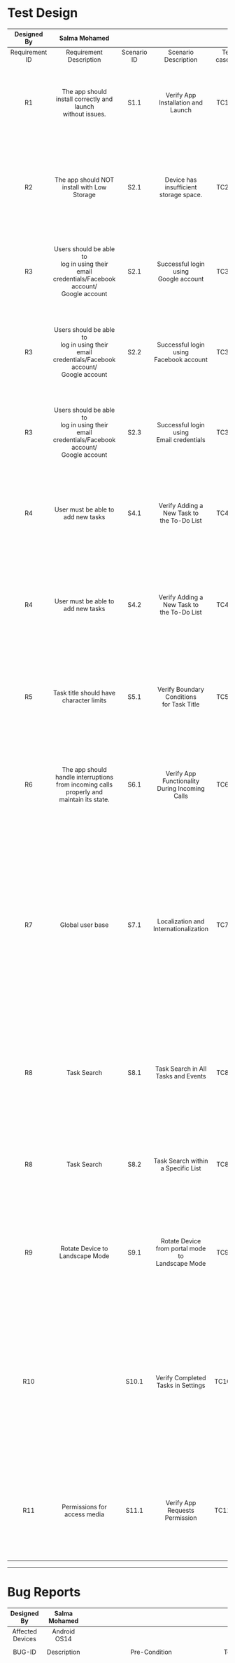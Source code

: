 # Test Design  

| Designed By    | Salma Mohamed                                                                                           |             |                                                      |               |                                                                                                                                                                          |                                                                                                                                                                                                             |                                                                                                                                                                                                                                                                                        |                                                                    |                                           |                                                                                                                             |                                                                                                                |        |           |
|:--------------:|:-------------------------------------------------------------------------------------------------------:|:-----------:|:----------------------------------------------------:|:-------------:|:------------------------------------------------------------------------------------------------------------------------------------------------------------------------:|:-----------------------------------------------------------------------------------------------------------------------------------------------------------------------------------------------------------:|:--------------------------------------------------------------------------------------------------------------------------------------------------------------------------------------------------------------------------------------------------------------------------------------:|:------------------------------------------------------------------:|:-----------------------------------------:|:---------------------------------------------------------------------------------------------------------------------------:|:--------------------------------------------------------------------------------------------------------------:|:------:|:---------:|
| Requirement ID | Requirement<br>Description                                                                              | Scenario ID | Scenario<br>Description                              | Test cases ID | TC Description                                                                                                                                                           | Pre-Condition                                                                                                                                                                                               | Test Steps                                                                                                                                                                                                                                                                             | Test Data                                                          | Type                                      | Expected Result                                                                                                             | Actual Result                                                                                                  | Status | Priority  |
| R1             | The app should install correctly and launch <br>without issues.                                         | S1.1        | Verify App Installation and <br>Launch               | TC1.1.1       | Verify app installation and launch on <br>Android/IOS                                                                                                                    | 1. Device is running Android/IOS.<br>2. Valid Google/Apple account credentials are available.<br>                                                                                                           | 1. Open Google/Apple Store.<br>2. Search for ""Any.do"".<br>3. Download and install the app.<br>4. Launch the app.                                                                                                                                                                     | N/A                                                                | Installation                              | The app installs without errors and <br>launches to login screen.                                                           | The app installs without errors and <br>launches to login screen.                                              | Passed | High      |
| R2             | The app should NOT install with Low Storage                                                             | S2.1        | Device has insufficient <br>storage space.           | TC2.1.1       | Verify that the installation fails gracefully <br>when there is insufficient storage on an Android/IOS device.                                                           | 1. Device is running Android/IOS.<br>2. Valid Google/Apple account credentials are available.<br>                                                                                                           | 1.Open Google Play Store.<br>2.Search for ""Any.do"".<br>3.Attempt to download and install the app.                                                                                                                                                                                    | N/A                                                                | Installation                              | The installation should fail with an appropriate <br>error message indicating insufficient storage space.                   |                                                                                                                |        | Low       |
| R3             | Users should be able to<br>log in using their <br>email credentials/Facebook account/<br>Google account | S2.1        | Successful login using <br>Google account            | TC3.1.1       | Verify that the user can log in with<br> a valid Google account<br>(Fill all fields with valid Data)                                                                     | 1. Device is running Android .<br>2. Valid Google account credentials are available.<br>3. Any.do app is installed from Google Play Store.<br>link: https://play.google.com/store/apps/details?id=com.anydo | 1. Open Any.do  App for aAdroid device<br>2. click on continue with Google<br>3. Select your Google Account                                                                                                                                                                            | Email:salma.QA@gmail.com<br>password:113sss                        | Funcational                               | Login successfully <br>& showing name , <br>email and profile picture for Google account                                    | Not showing the profile picture <br>for Google account                                                         | Failed | High      |
| R3             | Users should be able to<br>log in using their <br>email credentials/Facebook account/<br>Google account | S2.2        | Successful login using <br>Facebook account          | TC3.1.2       | Verify that the user can log in with<br> a valid facebook account<br>(Fill all fields with valid Data)                                                                   | 1. Device is running Android .<br>2. Valid Google account credentials are available.<br>3. Any.do app is installed from Google Play Store.<br>link: https://play.google.com/store/apps/details?id=com.anydo | 1. Open Any.do  App for Anroid device<br>2. Click on Facebook Icon<br>3. Confirm your Facebook Account                                                                                                                                                                                 | Email:salma.QA@yahoo.com<br>password:113sss                        | Funcational                               | Login successfully <br>& showing name , <br>email and profile picture for Facebook account                                  | Login successfully <br>& showing name , <br>email and profile picture for Facebook account                     | Passed | High      |
| R3             | Users should be able to<br>log in using their <br>email credentials/Facebook account/<br>Google account | S2.3        | Successful login using <br>Email credentials         | TC3.1.3       | Verify that the user can log in with<br> a valid Email credentials<br>(Fill all fields with valid Data)                                                                  | 1. Device is running Android .<br>2. Valid Google account credentials are available.<br>3. Any.do app is installed from Google Play Store.<br>link: https://play.google.com/store/apps/details?id=com.anydo | 1. Open Any.do  App for Anrdoid device<br>2. Click on Email Icon<br>3. Add email <br>4. add Name<br>5. Enter Password                                                                                                                                                                  | Email:salma.QC@gmail.com<br>Name:Salma Mohamed<br>Pasword:113Saaaa | Funcational                               | Login successfully <br>& showing name and<br>email that the User entered                                                    | Login successfully <br>& showing name and<br>email that the User entered                                       | Passed | High      |
| R4             | User must be able to add new tasks                                                                      | S4.1        | Verify Adding a New Task to<br> the To-Do List       | TC4.1.1       | Add new task                                                                                                                                                             | 1. Device is running Android .<br>2. Valid Google account credentials are available.<br>3. Any.do app is installed from Google Play Store.<br>link: https://play.google.com/store/apps/details?id=com.anydo | 1. Open app <br>2. Log in <br>3. Navigate to the main screen <br>4. Tap ""Add Task"" <br>5. Enter task details<br>6. Click on save task                                                                                                                                                | N/A                                                                | Funcational                               | New task is added to the to-do list <br>and displayed on the main screen                                                    | New task is added to the to-do list <br>and displayed on the main screen                                       | Passed | High      |
| R4             | User must be able to add new tasks                                                                      | S4.2        | Verify Adding a New Task to<br> the To-Do List       | TC4.1.2       | Add new task - without custom date                                                                                                                                       | 1. Device is running Android .<br>2. Valid Google account credentials are available.<br>3. Any.do app is installed from Google Play Store.<br>link: https://play.google.com/store/apps/details?id=com.anydo | 1. Open app <br>2. Log in <br>3. Navigate to the main screen <br>4. Tap ""Add Task"" <br>5. Enter task details without custom date <br>6. Click on save task                                                                                                                           | N/A                                                                | Funcational                               | New task is added to the to-do list Under today Tasks <br>and displayed on the main screen                                  | New task is added to the to-do list Under today Tasks <br>and displayed on the main screen                     | Passed | Medium    |
| R5             | Task title should have character limits                                                                 | S5.1        | Verify Boundary Conditions <br>for Task Title        | TC5.1.1       | Task title with excessive length                                                                                                                                         | 1. Device is running Android .<br>2. Valid Google account credentials are available.<br>3. Any.do app is installed from Google Play Store.<br>link: https://play.google.com/store/apps/details?id=com.anydo | 1. Open app <br>2. Log in <br>3. Navigate to the main screen <br>4. Tap ""Add Task"" <br>5. Enter a very long title <br>6. Click on save task                                                                                                                                          | N/A                                                                | Funcational                               | Error message prompts user about title length limit                                                                         | Not showing any error message                                                                                  | Failed | Medium    |
| R6             | The app should handle interruptions <br>from incoming calls properly and maintain its state.            | S6.1        | Verify App Functionality <br>During Incoming Calls   | TC6.1.1       | Ensure that the app handles interruptions <br>from incoming calls properly.                                                                                              | 1. Device is running Android .<br>2. Valid Google account credentials are available.<br>3. Any.do app is installed from Google Play Store.<br>link: https://play.google.com/store/apps/details?id=com.anydo | 1. Open the Any.do the app and start using it.<br>2. Receive an incoming call during wright title for Task.<br>3. End the call and return to the app.                                                                                                                                  | n/a                                                                | Funcational                               | The app resumes correctly and <br>maintains the state it was in before the call.                                            | The app resumes correctly and <br>maintains the state it was in before the call.                               | Passed | Medium    |
| R7             | Global user base                                                                                        | S7.1        | Localization and Internationalization                | TC7.1.1       | Verify the app's functionality in different languages <br>and regions to ensure that all content is properly <br>localized and formatted according to regional settings. | 1. Device is running Android .<br>2. Valid Google account credentials are available.<br>3. Any.do app is installed from Google Play Store.<br>link: https://play.google.com/store/apps/details?id=com.anydo | 1. Open the app.<br>2. Log in with valid credentials.<br>3. Change Language and Region Settings:<br>4. Navigate to the device's settings.<br>5. Change the language and region settings to a different language (e.g., from English (US) to French (France)).<br>6. Return to the app. | N/A                                                                | Localization and <br>Internationalization | All app content (e.g., menus, buttons, labels, messages) is <br>displayed in the selected language.                         | All app content (e.g., menus, buttons, labels, messages) is <br>displayed in the selected language.            | Passed | Medium    |
| R8             | Task Search                                                                                             | S8.1        | Task Search in All Tasks and Events                  | TC8.1.1       | Verify that the user can search for tasks and <br>events across all lists.                                                                                               | 1. Device is running Android .<br>2. Valid Google account credentials are available.<br>3. Any.do app is installed from Google Play Store.<br>link: https://play.google.com/store/apps/details?id=com.anydo | 1.Add tasks<br>2. Navigate to the search feature in the app.<br>3.Enter a keyword that matches one of the task titles or event descriptions.<br>4.Observe the search results.                                                                                                          | N/A                                                                | Funcational                               | The app should display tasks and events <br>that match the search keyword across all lists.                                 | The app should display tasks and events <br>that match the search keyword across all lists.                    | Passed | Medium    |
| R8             | Task Search                                                                                             | S8.2        | Task Search within a Specific List                   | TC8.2.1       | Verify that the user search within a specific list <br>if the app does support this functionality.                                                                       | 1. Device is running Android .<br>2. Valid Google account credentials are available.<br>3. Any.do app is installed from Google Play Store.<br>link: https://play.google.com/store/apps/details?id=com.anydo | 1. Try to use the search feature within the specific list.<br>2. Observe if the app allows the search or restricts it.<br>                                                                                                                                                             | N/A                                                                | Funcational                               | The app should allow search functionality <br>within the specific list                                                      | The app NOT allow search <br>functionality within the specific list                                            | Failed | Low       |
| R9             | Rotate Device to Landscape Mode                                                                         | S9.1        | Rotate Device from portal mode to <br>Landscape Mode | TC9.1.1       |  verify that the app maintains <br>the same status and correctly displays content <br>after the device is rotated to landscape mode.                                     | 1. Device is running Android .<br>2. Valid Google account credentials are available.<br>3. Any.do app is installed from Google Play Store.<br>link: https://play.google.com/store/apps/details?id=com.anydo | 1. Navigate to a specific screen( Any list view)<br>2. Rotate the device to landscape mode.                                                                                                                                                                                            | N/A                                                                | Usability                                 | the current status of the screen is preserved <br>after rotating to landscape mode.                                         | App back to home screen after roated                                                                           | Failed | Medium    |
| R10            |                                                                                                         | S10.1       | Verify Completed Tasks in Settings                   | TC10.1.1      | Verify that tasks marked as completed <br>are correctly displayed in the <br>""Completed Tasks"" section under settings.                                                 | 1. Device is running Android .<br>2. Valid Google account credentials are available.<br>3. Any.do app is installed from Google Play Store.<br>link: https://play.google.com/store/apps/details?id=com.anydo | 1. Create a new task with a specific title <br>2. Mark the newly created task as completed.<br>3. Open the app menu and navigate to the settings section.<br>4. Click on the ""Completed Tasks"" option under settings.<br>                                                            | N/A                                                                | Funcational                               | The task marked as completed (""Test Task"") <br>should be listed in the ""Completed Tasks"" section.                       | No tasks are displayed in the ""Completed Tasks"" <br>section, even though tasks have been marked as completed | Failed | High      |
| R11            | Permissions for access media                                                                            | S11.1       | Verify App Requests Permission                       | TC11.1.1      | Verify App Requests Permission to <br>Add Photos from Gallery                                                                                                            | 1. Device is running Android .<br>2. Valid Google account credentials are available.<br>3. Any.do app is installed from Google Play Store.<br>link: https://play.google.com/store/apps/details?id=com.anydo | 1. Navigate to task<br>2. Navigate to add file<br>2. Select the option to add a photo from the gallery.<br>                                                                                                                                                                            | N/A                                                                | Functional, Security                              | The app should prompt the user for permission to <br>access the device's photos <br>if permission has not been granted yet. | The app does not request permission to access <br>photos and fails to add photos from the gallery.<br>         | Failed | High      |

--- 

# Bug Reports 

| Designed By      | Salma Mohamed                                                                                                                 |                                                                                                                                                                                                             |                                                                                                                                                                                                                             |                                                |                                                                                                                                        |                                                                                                                                            |        |                      |                                                                      |                                                                                                                                                                                                                                                                                   |            |          |          |
|:----------------:|:-----------------------------------------------------------------------------------------------------------------------------:|:-----------------------------------------------------------------------------------------------------------------------------------------------------------------------------------------------------------:|:---------------------------------------------------------------------------------------------------------------------------------------------------------------------------------------------------------------------------:|:----------------------------------------------:|:--------------------------------------------------------------------------------------------------------------------------------------:|:------------------------------------------------------------------------------------------------------------------------------------------:|:------:|:--------------------:|:--------------------------------------------------------------------:|:---------------------------------------------------------------------------------------------------------------------------------------------------------------------------------------------------------------------------------------------------------------------------------:|:----------:|:--------:|:--------:|
| Affected Devices | Android OS14                                                                                                                  |                                                                                                                                                                                                             |                                                                                                                                                                                                                             |                                                |                                                                                                                                        |                                                                                                                                            |        |                      |                                                                      |                                                                                                                                                                                                                                                                                   |            |          |          |
| BUG-ID           | Description                                                                                                                   | Pre-Condition                                                                                                                                                                                               | Test Steps                                                                                                                                                                                                                  | Test Data                                      | Expected Result                                                                                                                        | Actual Result                                                                                                                              | Status | Type                 |                              Attachment                              | Impact                                                                                                                                                                                                                                                                            | TC-Related | Priority | Severity |
| Bug-001          | Google Account Profile Picture<br> Not Displayed Upon Login                                                                   | 1. Device is running Android .<br>2. Valid Google account credentials are available.<br>3. Any.do app is installed from Google Play Store.<br>link: https://play.google.com/store/apps/details?id=com.anydo | 1. Open the Any.do app on the Android device.<br>2. Click on ""Continue with Google."" <br>3. Select a valid Google account. <br>                                                                                           | Email: salma.QA@gmail.com <br>Password: 113sss | The app should log in successfully and <br>display the user's name, email, and profile picture <br>associated with the Google account. | The app logs in successfully <br>and displays the user's name and email, <br>but does not show the profile picture for the Google account. | open   | Funcational          |                         ![img.png](Bug1.png)                         |  User Experience: The absence of the profile <br>picture diminishes the personalized experience <br>expected by users, potentially reducing <br>user satisfaction and engagement.                                                                                                 | TC3.1.1    | Medium   | Medium   |
| Bug-002          | Task Title Length Limit Not Enforced                                                                                          | 1. Device is running Android .<br>2. Valid Google account credentials are available.<br>3. Any.do app is installed from Google Play Store.<br>link: https://play.google.com/store/apps/details?id=com.anydo | 1. Open app <br>2. Log in <br>3. Navigate to the main screen <br>4. Tap ""Add Task"" <br>5. Enter a very long title <br>6. Click on save task                                                                               | N/A                                            | An error message should prompt <br>the user about the title length limit.                                                              | No error message is shown, <br>allowing the task title to exceed the character limit.                                                      | New    | Funcational          |                         ![img.png](Bug2.png)                         | 1.User Experience: Users might enter excessively <br>long task titles without knowing there is a limit, <br>leading to potential data truncation or display issues.<br>2.Data Integrity: Lack of enforcement can result in <br>inconsistent data entries and potential UI issues. | TC5.1.1    | High     | Medium   |
| Bug-003          | Search functionality is not available within<br>specific list                                                                 | 1. Device is running Android .<br>2. Valid Google account credentials are available.<br>3. Any.do app is installed from Google Play Store.<br>link: https://play.google.com/store/apps/details?id=com.anydo | 1. Try to use the search feature within the specific list.<br>2. Observe if the app allows the search or restricts it.<br>                                                                                                  | N/A                                            | The app should allow search functionality <br>within the specific list                                                                 | The app NOT allow search <br>functionality within the specific list                                                                        | New    | Funcational          |                         ![img.png](Bug3.png)                         | Reduced Efficiency: Users rely on search functionality to <br>quickly find tasks within a specific list. Without this feature, <br>users have to manually scan through the list, <br>which is time-consuming, especially if the list is lon                                       | TC8.2.1    | Medium   | Low      |
| Bug-004          | the app cannot maintain the same <br>status and correctly displays content after <br>the device is rotated to landscape mode. | 1. Device is running Android .<br>2. Valid Google account credentials are available.<br>3. Any.do app is installed from Google Play Store.<br>link: https://play.google.com/store/apps/details?id=com.anydo | 1. Navigate to a specific screen( Any list view)<br>2. Rotate the device to landscape mode.                                                                                                                                 | N/A                                            | the current status of the screen is preserved <br>after rotating to landscape mode.                                                    | App back to the home screen after rotated<br> to Landscape mode                                                                            | New    | Usability            |                         ![img.mp4](Bug4.mp4)                         | Disruption in Workflow: Users are interrupted and <br>have to navigate back to the intended screen, causing inconvenience.                                                                                                                                                        | TC9.1.1    | Medium   | Medium   |
| Bug-005          | tasks marked as completed are NOT displayed<br> in the ""Completed Tasks"" section under settings.                            | 1. Device is running Android .<br>2. Valid Google account credentials are available.<br>3. Any.do app is installed from Google Play Store.<br>link: https://play.google.com/store/apps/details?id=com.anydo | 1. Create a new task with a specific title <br>2. Mark the newly created task as completed.<br>3. Open the app menu and navigate to the settings section.<br>4. Click on the ""Completed Tasks"" option under settings.<br> | N/A                                            | The task marked as completed <br>should be listed in the ""Completed Tasks"" section.                                                  | No tasks are displayed in the ""Completed Tasks"" <br>section, even though tasks have been marked as completed                             | New    | Funcational          |                         ![img.png](Bug5.png)                         | Users are unable to verify the completion of tasks, <br>leading to confusion and reduced trust in the app's functionality.                                                                                                                                                        | TC10.1.1   | High     | High     |
| Bug-006          | App does not request permission <br>to add photos from the gallery                                                            | 1. Device is running Android .<br>2. Valid Google account credentials are available.<br>3. Any.do app is installed from Google Play Store.<br>link: https://play.google.com/store/apps/details?id=com.anydo | 1. Navigate to task<br>2. Navigate to add file<br>2. Select the option to add a photo from the gallery.<br>                                                                                                                 | N/A                                            | The app should prompt the user for permission to <br>access the device's photos if permission <br>has not been granted yet.            | The app does not request permission to <br>access photos and fails to add photos from the gallery.                                         | New    | Functional, Security | ![img.png](Bug6.1.png) ![img.png](Bug6.2.png) ![img.png](Bug6.3.png) | Security Risk: The app bypasses <br>standard security protocols <br>designed to protect user data and privacy, <br>which can lead to potential privacy violations and decreased user trust.                                                                                       | TC11.1.1   | High     | High     |


